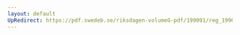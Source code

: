 ```yaml
---
layout: default
UpRedirect: https://pdf.swedeb.se/riksdagen-volumeG-pdf/199091/reg_199091/reg_199091_0002.pdf
---
```


